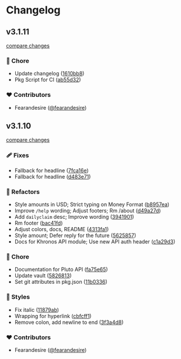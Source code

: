 # Changelog

## v3.1.11

[compare changes](https://github.com/fearandesire/Pluto-Betting-Bot/compare/v3.1.10...v3.1.11)

### 🏡 Chore

- Update changelog ([1610bb8](https://github.com/fearandesire/Pluto-Betting-Bot/commit/1610bb8))
- Pkg Script for CI ([ab55d32](https://github.com/fearandesire/Pluto-Betting-Bot/commit/ab55d32))

### ❤️ Contributors

- Fearandesire ([@fearandesire](http://github.com/fearandesire))

## v3.1.10

[compare changes](https://github.com/fearandesire/Pluto-Betting-Bot/compare/v.3.1.7...v3.1.10)

### 🩹 Fixes

- Fallback for headline ([7fca16e](https://github.com/fearandesire/Pluto-Betting-Bot/commit/7fca16e))
- Fallback for headline ([d483e71](https://github.com/fearandesire/Pluto-Betting-Bot/commit/d483e71))

### 💅 Refactors

- Style amounts in USD; Strict typing on Money Format ([b8957ea](https://github.com/fearandesire/Pluto-Betting-Bot/commit/b8957ea))
- Improve `/help` wording; Adjust footers; Rm /about ([d49a27d](https://github.com/fearandesire/Pluto-Betting-Bot/commit/d49a27d))
- Add `dailyclaim` desc; Improve wording ([3941901](https://github.com/fearandesire/Pluto-Betting-Bot/commit/3941901))
- Rm footer ([bac41fd](https://github.com/fearandesire/Pluto-Betting-Bot/commit/bac41fd))
- Adjust colors, docs, README ([4313fa1](https://github.com/fearandesire/Pluto-Betting-Bot/commit/4313fa1))
- Style amount; Defer reply for the future ([5625857](https://github.com/fearandesire/Pluto-Betting-Bot/commit/5625857))
- Docs for Khronos API module; Use new API auth header ([c1a29d3](https://github.com/fearandesire/Pluto-Betting-Bot/commit/c1a29d3))

### 🏡 Chore

- Documentation for Pluto API ([fa75e65](https://github.com/fearandesire/Pluto-Betting-Bot/commit/fa75e65))
- Update vault ([5826813](https://github.com/fearandesire/Pluto-Betting-Bot/commit/5826813))
- Set git attributes in pkg.json ([11b0336](https://github.com/fearandesire/Pluto-Betting-Bot/commit/11b0336))

### 🎨 Styles

- Fix italic ([11879ab](https://github.com/fearandesire/Pluto-Betting-Bot/commit/11879ab))
- Wrapping for hyperlink ([cbfcff1](https://github.com/fearandesire/Pluto-Betting-Bot/commit/cbfcff1))
- Remove colon, add newline to end ([3f3a4d8](https://github.com/fearandesire/Pluto-Betting-Bot/commit/3f3a4d8))

### ❤️ Contributors

- Fearandesire ([@fearandesire](http://github.com/fearandesire))

